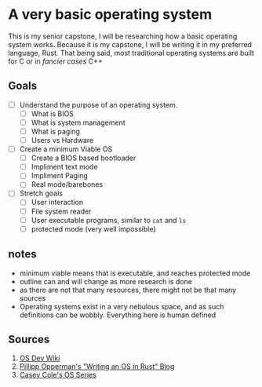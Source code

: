 # A very basic operating system
This is my senior capstone, I will be researching how a basic operating system works. 
Because it is my capstone, I will be writing it in my preferred language, Rust. That being said, most traditional operating systems are built for C or in *fancier cases* C++

## Goals
- [ ] Understand the purpose of an operating system.
    - [ ] What is BIOS
    - [ ] What is system management
    - [ ] What is paging
    - [ ] Users vs Hardware
- [ ] Create a minimum Viable OS 
    - [ ] Create a BIOS based bootloader
    - [ ] Impliment text mode
    - [ ] Impliment Paging
    - [ ] Real mode/barebones
- [ ] Stretch goals
    - [ ] User interaction
    - [ ] File system reader
    - [ ] User executable programs, similar to `cat` and `ls`
    - [ ] protected mode (very well impossible)

## notes
- minimum viable means that is executable, and reaches protected mode
- outline can and will change as more research is done
- as there are not that many resources, there might not be that many sources
- Operating systems exist in a very nebulous space, and as such definitions can be wobbly. Everything here is human defined

## Sources
1. [OS Dev Wiki](https://wiki.osdev.org/Main_Page)
2. [Pillipp Opperman's "Writing an OS in Rust" Blog](https://os.phil-opp.com/) 
3. [Casey Cole's OS Series](https://www.youtube.com/watch?v=dFrDy8910j8&list=PLWCT05ePsnGww5psXWHRLG7p30eKKt1Pd)
